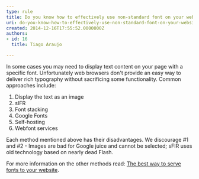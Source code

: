 ```yaml
---
type: rule
title: Do you know how to effectively use non-standard font on your website?
uri: do-you-know-how-to-effectively-use-non-standard-font-on-your-website
created: 2014-12-16T17:55:52.0000000Z
authors:
- id: 16
  title: Tiago Araujo

---
```


 
In some cases you may need to display text content on your page with a specific                     font. Unfortunately web browsers don't provide an easy way to deliver rich typography                     without sacrificing some functionality. Common approaches include:

1. Display the text as an image
2. sIFR
3. Font stacking​
4. Google Fonts​​​
5. Self-hosting​
6. Webfont services


​​Each method mentioned above has their disadvantages. We discourage #1 and #2 - Images are bad for Google juice and cannot be selected;​ sFIR uses old technology based on nearly dead Flash.

For more information on the other methods read: [The best way to serve fonts to your website](http&#58;//www.webdesignerdepot.com/2014/03/the-best-way-to-serve-fonts-to-your-website/%E2%80%8B).


